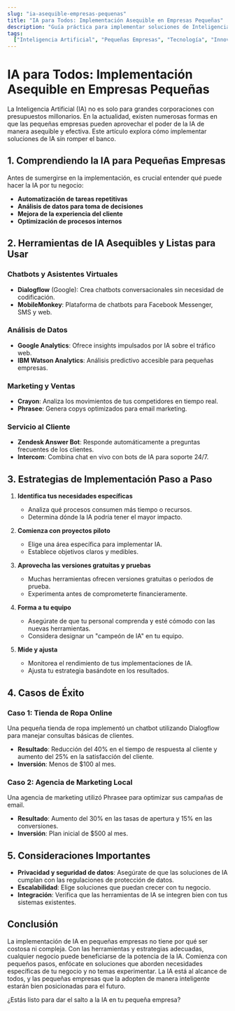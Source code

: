 ```yaml
---
slug: "ia-asequible-empresas-pequenas"
title: "IA para Todos: Implementación Asequible en Empresas Pequeñas"
description: "Guía práctica para implementar soluciones de Inteligencia Artificial de manera económica en pequeñas empresas, con ejemplos y estrategias concretas."
tags:
  ["Inteligencia Artificial", "Pequeñas Empresas", "Tecnología", "Innovación"]
---
```


# IA para Todos: Implementación Asequible en Empresas Pequeñas

La Inteligencia Artificial (IA) no es solo para grandes corporaciones con presupuestos millonarios. En la actualidad, existen numerosas formas en que las pequeñas empresas pueden aprovechar el poder de la IA de manera asequible y efectiva. Este artículo explora cómo implementar soluciones de IA sin romper el banco.

## 1. Comprendiendo la IA para Pequeñas Empresas

Antes de sumergirse en la implementación, es crucial entender qué puede hacer la IA por tu negocio:

- **Automatización de tareas repetitivas**
- **Análisis de datos para toma de decisiones**
- **Mejora de la experiencia del cliente**
- **Optimización de procesos internos**

## 2. Herramientas de IA Asequibles y Listas para Usar

### Chatbots y Asistentes Virtuales

- **Dialogflow** (Google): Crea chatbots conversacionales sin necesidad de codificación.
- **MobileMonkey**: Plataforma de chatbots para Facebook Messenger, SMS y web.

### Análisis de Datos

- **Google Analytics**: Ofrece insights impulsados por IA sobre el tráfico web.
- **IBM Watson Analytics**: Análisis predictivo accesible para pequeñas empresas.

### Marketing y Ventas

- **Crayon**: Analiza los movimientos de tus competidores en tiempo real.
- **Phrasee**: Genera copys optimizados para email marketing.

### Servicio al Cliente

- **Zendesk Answer Bot**: Responde automáticamente a preguntas frecuentes de los clientes.
- **Intercom**: Combina chat en vivo con bots de IA para soporte 24/7.

## 3. Estrategias de Implementación Paso a Paso

1. **Identifica tus necesidades específicas**

   - Analiza qué procesos consumen más tiempo o recursos.
   - Determina dónde la IA podría tener el mayor impacto.

2. **Comienza con proyectos piloto**

   - Elige una área específica para implementar IA.
   - Establece objetivos claros y medibles.

3. **Aprovecha las versiones gratuitas y pruebas**

   - Muchas herramientas ofrecen versiones gratuitas o períodos de prueba.
   - Experimenta antes de comprometerte financieramente.

4. **Forma a tu equipo**

   - Asegúrate de que tu personal comprenda y esté cómodo con las nuevas herramientas.
   - Considera designar un "campeón de IA" en tu equipo.

5. **Mide y ajusta**
   - Monitorea el rendimiento de tus implementaciones de IA.
   - Ajusta tu estrategia basándote en los resultados.

## 4. Casos de Éxito

### Caso 1: Tienda de Ropa Online

Una pequeña tienda de ropa implementó un chatbot utilizando Dialogflow para manejar consultas básicas de clientes.

- **Resultado**: Reducción del 40% en el tiempo de respuesta al cliente y aumento del 25% en la satisfacción del cliente.
- **Inversión**: Menos de \$100 al mes.

### Caso 2: Agencia de Marketing Local

Una agencia de marketing utilizó Phrasee para optimizar sus campañas de email.

- **Resultado**: Aumento del 30% en las tasas de apertura y 15% en las conversiones.
- **Inversión**: Plan inicial de \$500 al mes.

## 5. Consideraciones Importantes

- **Privacidad y seguridad de datos**: Asegúrate de que las soluciones de IA cumplan con las regulaciones de protección de datos.
- **Escalabilidad**: Elige soluciones que puedan crecer con tu negocio.
- **Integración**: Verifica que las herramientas de IA se integren bien con tus sistemas existentes.

## Conclusión

La implementación de IA en pequeñas empresas no tiene por qué ser costosa ni compleja. Con las herramientas y estrategias adecuadas, cualquier negocio puede beneficiarse de la potencia de la IA. Comienza con pequeños pasos, enfócate en soluciones que aborden necesidades específicas de tu negocio y no temas experimentar. La IA está al alcance de todos, y las pequeñas empresas que la adopten de manera inteligente estarán bien posicionadas para el futuro.

¿Estás listo para dar el salto a la IA en tu pequeña empresa?
